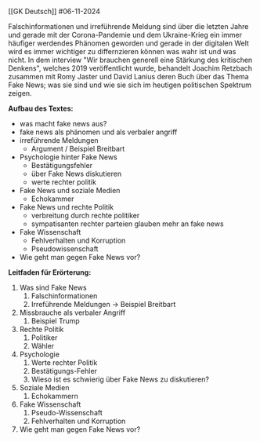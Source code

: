[[GK Deutsch]]
#06-11-2024 

Falschinformationen und irreführende Meldung sind über die letzten Jahre und gerade mit der Corona-Pandemie und dem Ukraine-Krieg ein immer häufiger werdendes Phänomen geworden und gerade in der digitalen Welt wird es immer wichtiger zu differnzieren können was wahr ist und was nicht. In dem interview "Wir brauchen generell eine Stärkung des kritischen Denkens", welches 2019 veröffentlicht wurde, behandelt Joachim Retzbach zusammen mit Romy Jaster und David Lanius deren Buch über das Thema Fake News; was sie sind und wie sie sich im heutigen politischen Spektrum zeigen.


**Aufbau des Textes:**
- was macht fake news aus?
- fake news als phänomen und als verbaler angriff
- irreführende Meldungen
	- Argument / Beispiel Breitbart
- Psychologie hinter Fake News
	- Bestätigungsfehler
	- über Fake News diskutieren
	- werte rechter politik
- Fake News und soziale Medien
	- Echokammer
- Fake News und rechte Politik
	- verbreitung durch rechte politiker
	- sympatisanten rechter parteien glauben mehr an fake news
- Fake Wissenschaft
	- Fehlverhalten und Korruption
	- Pseudowissenschaft
- Wie geht man gegen Fake News vor?

**Leitfaden für Erörterung:**
1. Was sind Fake News
	1. Falschinformationen
	2. Irreführende Meldungen -> Beispiel Breitbart
3. Missbrauche als verbaler Angriff
	1. Beispiel Trump
4. Rechte Politik
	1. Politiker
	2. Wähler
5. Psychologie
	1. Werte rechter Politik
	2. Bestätigungs-Fehler
	3. Wieso ist es schwierig über Fake News zu diskutieren?
6. Soziale Medien
	1. Echokammern
7. Fake Wissenschaft
	1. Pseudo-Wissenschaft
	2. Fehlverhalten und Korruption
8. Wie geht man gegen Fake News vor?